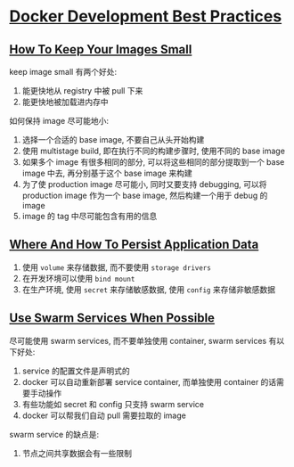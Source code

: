 # [Docker Development Best Practices](https://docs.docker.com/develop/dev-best-practices/)

## [How To Keep Your Images Small](https://docs.docker.com/develop/dev-best-practices/#how-to-keep-your-images-small)

keep image small 有两个好处:

1. 能更快地从 registry 中被 pull 下来
2. 能更快地被加载进内存中

如何保持 image 尽可能地小:

1. 选择一个合适的 base image, 不要自己从头开始构建
2. 使用 multistage build, 即在执行不同的构建步骤时, 使用不同的 base image
3. 如果多个 image 有很多相同的部分, 可以将这些相同的部分提取到一个 base image 中去, 再分别基于这个 base image 来构建
4. 为了使 production image 尽可能小, 同时又要支持 debugging, 可以将 production image 作为一个 base image, 然后构建一个用于 debug 的 image
5. image 的 tag 中尽可能包含有用的信息

## [Where And How To Persist Application Data](https://docs.docker.com/develop/dev-best-practices/#where-and-how-to-persist-application-data)

1. 使用 `volume` 来存储数据, 而不要使用 `storage drivers`
2. 在开发环境可以使用 `bind mount`
3. 在生产环境, 使用 `secret` 来存储敏感数据, 使用 `config` 来存储非敏感数据

## [Use Swarm Services When Possible](https://docs.docker.com/develop/dev-best-practices/#use-swarm-services-when-possible)

尽可能使用 swarm services, 而不要单独使用 container, swarm services 有以下好处:

1. service 的配置文件是声明式的
2. docker 可以自动重新部署 service container, 而单独使用 container 的话需要手动操作
3. 有些功能如 secret 和 config 只支持 swarm service
4. docker 可以帮我们自动 pull 需要拉取的 image

swarm service 的缺点是:

1. 节点之间共享数据会有一些限制
